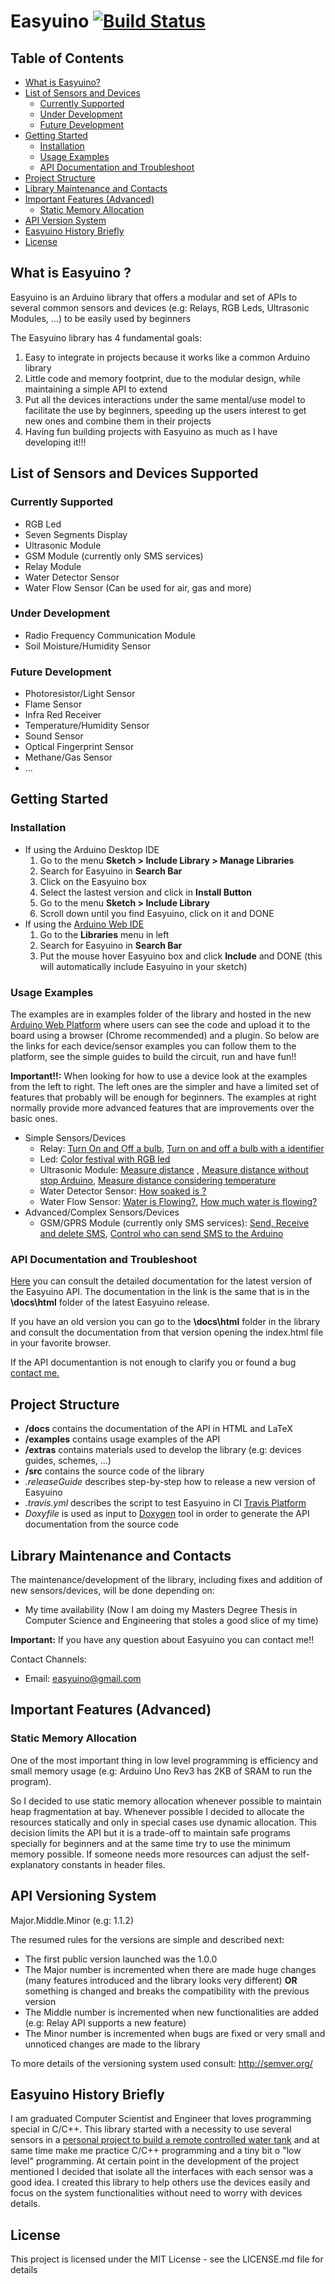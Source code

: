 # Easyuino [![Build Status](https://travis-ci.org/Strabox/Easyuino.svg?branch=master)](https://travis-ci.org/Strabox/Easyuino)

## Table of Contents

- [What is Easyuino?](https://github.com/Strabox/Easyuino#what-is-easyuino?)
- [List of Sensors and Devices](https://github.com/Strabox/Easyuino#list-of-sensors-and-devices)
	* [Currently Supported](https://github.com/Strabox/Easyuino#currently-supported)
	* [Under Development](https://github.com/Strabox/Easyuino#under-development)
	* [Future Development](https://github.com/Strabox/Easyuino#future-development)
- [Getting Started](https://github.com/Strabox/Easyuino#getting-started)
	* [Installation](https://github.com/Strabox/Easyuino#installation)
	* [Usage Examples](https://github.com/Strabox/Easyuino#usage-examples)
	* [API Documentation and Troubleshoot](https://github.com/Strabox/Easyuino#api-documentation-and-troubleshoot)
- [Project Structure](https://github.com/Strabox/Easyuino#project-structure)
- [Library Maintenance and Contacts](https://github.com/Strabox/Easyuino#library-maintenance-and-contacts)
- [Important Features (Advanced)](https://github.com/Strabox/Easyuino#important-features-(advanced))
	* [Static Memory Allocation](https://github.com/Strabox/Easyuino#static-memory-allocation)
- [API Version System](https://github.com/Strabox/Easyuino#api-version-system)
- [Easyuino History Briefly](https://github.com/Strabox/Easyuino#easyuino-history-briefly)
- [License](https://github.com/Strabox/Easyuino#license)

## What is Easyuino ?

Easyuino is an Arduino library that offers a modular and set of APIs to several common sensors and devices (e.g: Relays, RGB Leds, Ultrasonic Modules, ...) to be easily used by beginners

The Easyuino library has 4 fundamental goals:
1. Easy to integrate in projects because it works like a common Arduino library
2. Little code and memory footprint, due to the modular design, while maintaining a simple API to extend
3. Put all the devices interactions under the same mental/use model to facilitate the use by beginners, speeding up the users interest to get new ones and combine them in their projects
4. Having fun building projects with Easyuino as much as I have developing it!!!

## List of Sensors and Devices Supported

### Currently Supported

- RGB Led
- Seven Segments Display
- Ultrasonic Module
- GSM Module (currently only SMS services)
- Relay Module 
- Water Detector Sensor
- Water Flow Sensor (Can be used for air, gas and more)

### Under Development

- Radio Frequency Communication Module
- Soil Moisture/Humidity Sensor

### Future Development

- Photoresistor/Light Sensor
- Flame Sensor
- Infra Red Receiver
- Temperature/Humidity Sensor
- Sound Sensor
- Optical Fingerprint Sensor
- Methane/Gas Sensor
- ...

## Getting Started

### Installation

- If using the Arduino Desktop IDE
	1. Go to the menu **Sketch > Include Library > Manage Libraries**
	2. Search for Easyuino in **Search Bar**
	3. Click on the Easyuino box
	4. Select the lastest version and click in **Install Button**
	5. Go to the menu **Sketch > Include Library**
	6. Scroll down until you find Easyuino, click on it and DONE
- If using the [Arduino Web IDE](https://create.arduino.cc/editor)
	1. Go to the **Libraries** menu in left
	2. Search for Easyuino in **Search Bar**
	3. Put the mouse hover Easyuino box and click **Include** and DONE (this will automatically include Easyuino in your sketch)

### Usage Examples

The examples are in examples folder of the library and hosted in the new [Arduino Web Platform](https://create.arduino.cc/editor) where users can see the code and upload it to the board using a browser (Chrome recommended) and a plugin. So below are the links for each device/sensor examples you can follow them to the platform, see the simple guides to build the circuit, run and have fun!!

**Important!!:** When looking for how to use a device look at the examples from the left to right. The left ones are the simpler and have a limited set of features that probably will be enough for beginners. The examples at right normally provide more advanced features that are improvements over the basic ones.

* Simple Sensors/Devices
    - Relay: [Turn On and Off a bulb](https://create.arduino.cc/editor/Strabox/1834908b-32db-4db2-aedc-e07a33c67559/preview), [Turn on and off a bulb with a identifier](https://create.arduino.cc/editor/Strabox/0035db7d-95da-407c-a858-cda62968412d/preview)
    - Led: [Color festival with RGB led](https://create.arduino.cc/editor/Strabox/34b84db3-edf4-4225-9c7c-f47f43cbe842/preview)
    - Ultrasonic Module: [Measure distance](https://create.arduino.cc/editor/Strabox/86378038-2287-437a-b7a8-fa9fb0788ea7/preview) , [Measure distance without stop Arduino](https://create.arduino.cc/editor/Strabox/ab13f15d-e830-4430-b1b5-0a7726e60b13/preview), [Measure distance considering temperature](https://create.arduino.cc/editor/Strabox/497ecf13-17b4-4bd3-94d0-9435eca87bbe/preview)
	- Water Detector Sensor: [How soaked is ?](https://create.arduino.cc/editor/Strabox/e732834f-9262-48f5-982b-df51f3ffe7ed/preview)
	- Water Flow Sensor: [Water is Flowing?](https://create.arduino.cc/editor/Strabox/3ac395de-bc8e-4b64-98d9-b5f33a563cc9/preview), [How much water is flowing?](https://create.arduino.cc/editor/Strabox/e4677503-b766-4b37-87ac-247b1621729d/preview)
* Advanced/Complex  Sensors/Devices
    - GSM/GPRS Module (currently only SMS services): [Send, Receive and delete SMS](https://create.arduino.cc/editor/Strabox/753bbeab-f2be-49b7-9caf-9a6b0f965575/preview), [Control who can send SMS to the Arduino](https://create.arduino.cc/editor/Strabox/ef0dfcde-b93a-4a7c-9611-94a2f186fc0d/preview)

### API Documentation and Troubleshoot

[Here](https://strabox.github.io/Easyuino/) you can consult the detailed documentation for the latest version of the Easyuino API. The documentation in the link is the same that is in the **\docs\html** folder of the latest Easyuino release.

If you have an old version you can go to the **\docs\html** folder in the library and consult the documentation from that version opening the index.html file in your favorite browser.

If the API documentantion is not enough to clarify you or found a bug [contact me.](https://github.com/Strabox/Easyuino#library-maintenance)

## Project Structure

- **/docs** contains the documentation of the API in HTML and LaTeX 
- **/examples** contains usage examples of the API
- **/extras** contains materials used to develop the library (e.g: devices guides, schemes, ...)
- **/src** contains the source code of the library
- *.releaseGuide* describes step-by-step how to release a new version of Easyuino
- *.travis.yml* describes the script to test Easyuino in CI [Travis Platform](https://travis-ci.org/)
- *Doxyfile* is used as input to [Doxygen](http://www.doxygen.org) tool in order to generate the API documentation from the source code

## Library Maintenance and Contacts

The maintenance/development of the library, including fixes and addition of new sensors/devices, will be done depending on:
- My time availability (Now I am doing my Masters Degree Thesis in Computer Science and Engineering that stoles a good slice of my time)

**Important:** If you have any question about Easyuino you can contact me!!

Contact Channels:
- Email: easyuino@gmail.com

## Important Features (Advanced)

### Static Memory Allocation

One of the most important thing in low level programming is efficiency and small memory usage (e.g: Arduino Uno Rev3 has 2KB of SRAM to run the program).

So I decided to use static memory allocation whenever possible to maintain heap fragmentation at bay. Whenever possible I decided to allocate the resources statically and only in special cases use dynamic allocation. This decision limits the API but it is a trade-off to maintain safe programs specially for beginners and at the same time try to use the minimum memory possible. If someone needs more resources can adjust the self-explanatory constants in header files.

## API Versioning System

Major.Middle.Minor (e.g: 1.1.2)

The resumed rules for the versions are simple and described next:
- The first public version launched was the 1.0.0
- The Major number is incremented when there are made huge changes (many features introduced and the library looks very different) **OR** something is changed and breaks the compatibility with the previous version
- The Middle number is incremented when new functionalities are added (e.g: Relay API supports a new feature)
- The Minor number is incremented when bugs are fixed or very small and unnoticed changes are made to the library

To more details of the versioning system used consult: http://semver.org/

## Easyuino History Briefly

I am graduated Computer Scientist and Engineer that loves programming special in C/C++. 
This library started with a necessity to use several sensors in a [personal project to build a remote controlled water tank](https://github.com/Strabox/SmartCampHouse) and at same time make me practice C/C++ programming and a tiny bit o "low level" programming.
At certain point in the development of the project mentioned I decided that isolate all the interfaces with each sensor was a good idea. I created this library to help others use the devices easily and focus on the system functionalities without need to worry with devices details.

## License 

This project is licensed under the MIT License - see the LICENSE.md file for details
